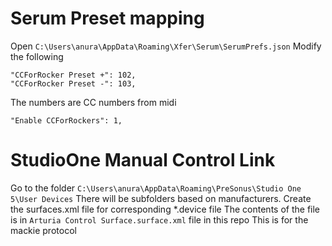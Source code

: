 # Serum Preset mapping
Open `C:\Users\anura\AppData\Roaming\Xfer\Serum\SerumPrefs.json`
Modify the following
```
"CCForRocker Preset +": 102,
"CCForRocker Preset -": 103,
```
The numbers are CC numbers from midi

```"Enable CCForRockers": 1,```

# StudioOne Manual Control Link

Go to the folder `C:\Users\anura\AppData\Roaming\PreSonus\Studio One 5\User Devices`
There will be subfolders based on manufacturers.
Create the surfaces.xml file for corresponding *.device file
The contents of the file is in `Arturia Control Surface.surface.xml` file in this repo
This is for the mackie protocol
